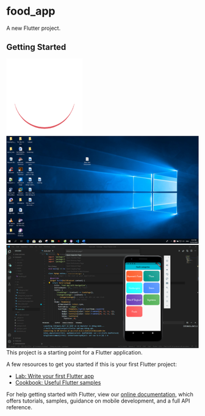 # food_app

A new Flutter project.

## Getting Started
![alt](assets/image/loading.gif)
![alt](./assets/image/Untitled.png)
![alt](./assets/image/tempsnip.png)
This project is a starting point for a Flutter application.

A few resources to get you started if this is your first Flutter project:

- [Lab: Write your first Flutter app](https://flutter.dev/docs/get-started/codelab)
- [Cookbook: Useful Flutter samples](https://flutter.dev/docs/cookbook)

For help getting started with Flutter, view our
[online documentation](https://flutter.dev/docs), which offers tutorials,
samples, guidance on mobile development, and a full API reference.

